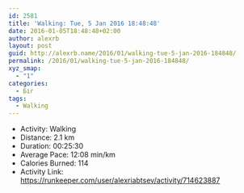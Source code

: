 ```yaml
---
id: 2581
title: 'Walking: Tue, 5 Jan 2016 18:48:48'
date: 2016-01-05T18:48:48+02:00
author: alexrb
layout: post
guid: http://alexrb.name/2016/01/walking-tue-5-jan-2016-184848/
permalink: /2016/01/walking-tue-5-jan-2016-184848/
xyz_smap:
  - "1"
categories:
  - Біг
tags:
  - Walking
---
```

<ul class="rk-list">
  <li class="rk-activity">
    Activity: Walking
  </li>
  <li class="rk-distance">
    Distance: 2.1 km
  </li>
  <li class="rk-duration">
    Duration: 00:25:30
  </li>
  <li class="rk-avg-pace">
    Average Pace: 12:08 min/km
  </li>
  <li class="rk-calories">
    Calories Burned: 114
  </li>
  <li class="rk-activity-link">
    Activity Link: <a href="https://runkeeper.com/user/alexriabtsev/activity/714623887">https://runkeeper.com/user/alexriabtsev/activity/714623887</a>
  </li>
</ul>
